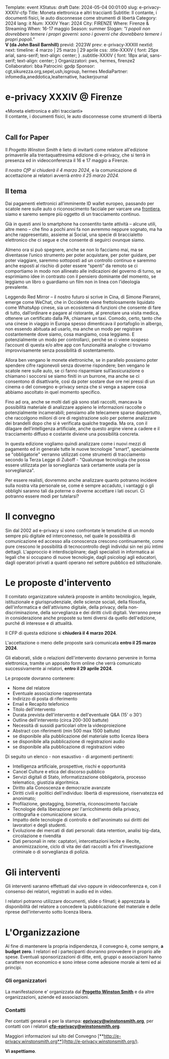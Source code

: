 Template: event
XStatus: draft
Date: 2024-05-04 00:01:00
slug: e-privacy-XXXIV-cfp
Title: Moneta elettronica e altri traccianti
Subtitle: Il contante, i documenti fisici, le auto disconnesse come strumenti di libertà
Category: 2024
lang: it
Num: XXXIV
Year: 2024
City: FIRENZE
Where: Firenze & Streaming
When: 16-17 maggio
Season: summer
Slogan: <i>"I popoli non dovrebbero temere i propri governi: sono i governi che dovrebbero temere i propri popoli."</i><br/><b>V (da John Basil Barnhill)</b>
previd: 2023W
prev: e-privacy-XXXIII
nextid:
next:
timeline: 4 marzo | 25 marzo | 29 aprile
css: .title-XXXIV { font: 25px arial, sans-serif; text-align: center; }   .subtitle-XXXIV { font: 18px arial, sans-serif; text-align: center; } 
Organizzatori: pws, hermes, firenze2
Collaboratori: bba 
Patrocini: gpdp 
Sponsor: cgt,sikurezza.org,sepel,ush,isgroup, hermes
MediaPartner: infomedia,aneddotica,lealternative, hackerjournal


e-privacy XXXIV @ Firenze
===============================

<div class="title-XXXIV">«Moneta elettronica e altri traccianti»</div>

<div class="subtitle-XXXIV">Il contante, i documenti fisici, le auto disconnesse come strumenti di libertà</div>

<br>

<!-- b class="avviso">Attenzione: Il CFP di questa edizione si è chiuso il 10 maggio.</b -->
<!-- b class="avviso">Attenzione:</b> Questa edizione di e-privacy sarà a numero chiuso. 
Per iscriversi in lista d'attesa per l'accesso compilare questo <a href="/iscrizione-lista-dattesa-eprivacy.html">form</a>. Grazie. -->

Call for Paper
--------------

Il *Progetto Winston Smith* è lieto di invitarti come relatore all'edizione
primaverile alla trentaquattresima edizione di e-privacy, che si terrà in
presenza ed in videoconferenza il 16 e 17 maggio a Firenze.

*Il nostro CfP si chiuderà il 4 marzo 2024*, e la comunicazione di
accettazione ai relatori avverrà *entro il 25 marzo 2024.*

Il tema
-------

Dai pagamenti elettronici all’imminente ID wallet europeo, passando per scatole nere sulle auto o riconoscimento facciale per varcare una [frontiera](https://www.quotidiano.net/esteri/gran-bretagna-niente-passaporto-kzdxtfni), siamo e saremo sempre più oggetto di un tracciamento continuo.

Già in questi anni lo smartphone ha consentito tante attività – alcune utili, altre meno – che fino a pochi anni fa non avremmo neppure sognato, ma ha anche rappresentato, assieme ai Social, una specie di braccialetto elettronico che ci segue e che consente di seguirci ovunque siamo.

Almeno ora si può spegnere, anche se non lo facciamo mai, ma se diventasse l’unico strumento per poter acquistare, per poter guidare, per poter viaggiare, saremmo sottoposti ad un controllo continuo e saremmo anche esposti al rischio di poter essere “spenti” da remoto se ci comportiamo in modo non allineato alle indicazioni del governo di turno, se esprimiamo idee in contrasto con il pensiero dominante del momento, se leggiamo un libro o guardiamo un film non in linea con l’ideologia prevalente.

Leggendo Red Mirror – il nostro futuro si scrive in Cina, di Simone Pieranni, emerge come WeChat, che in Occidente viene frettolosamente liquidato come WhatsApp cinese, sia un ecosistema di funzioni che consente di fare di tutto, dall’ordinare e pagare al ristorante, al prenotare una visita medica, ottenere un certificato dalla PA, chiamare un taxi. Comodo, certo, tanto che una cinese in viaggio in Europa spesso dimenticava il portafoglio in albergo, non essendo abituata ad usarlo, ma anche un modo per registrare costantemente dove siamo, cosa mangiamo, cosa leggiamo. E potenzialmente un modo per controllarci, perché se ci viene sospeso l’account di questa e/o altre app con funzionalità analoghe ci troviamo improvvisamente senza possibilità di sostentamento.

Allora ben vengano le monete elettroniche, se in parallelo possiamo poter spendere cifre ragionevoli senza doverne rispondere; ben vengano le scatole nere sulle auto, se ci fanno risparmiare sull’assicurazione o chiamano i soccorsi se siamo finiti in un burrone, ma anche se ci consentono di disattivarle, così da poter sostare due ore nei pressi di un cinema o del convegno e-privacy senza che si venga a sapere cosa abbiamo ascoltato in quel momento specifico.

Fino ad ora, anche se molti dati già sono stati raccolti, mancava la possibilità materiale di analizzare appieno le informazioni raccolte o potenzialmente incamerabili; pensiamo alle telecamere sparse dappertutto, che raccolgono milioni di ore di registrazione solo per poterne analizzare dei brandelli dopo che si è verificata qualche tragedia. Ma ora, con il dilagare dell’intelligenza artificiale, anche questo argine viene a cadere e il tracciamento diffuso e costante diviene una possibilità concreta. 

In questa edizione vogliamo quindi analizzare come i nuovi mezzi di pagamento  ed in generale tutte le nuove tecnologie "smart", specialmente se "obbligatorie" verranno utilizzati come strumenti di tracciamento secondo la Terza Legge di Zuboff - "Qualunque tecnologia che possa essere utilizzata per la sorveglianza sarà certamente usata per la sorveglianza".

Per essere realisti, dovremmo anche analizzare quanto potranno incidere sulla nostra vita personale se, come è sempre accaduto, i vantaggi o gli obblighi saranno tali da poterne o doverne accettare i lati oscuri. Ci potranno essere modi per tutelarsi?
 

Il convegno
===========

Sin dal 2002 ad e-privacy si sono confrontate le tematiche di un mondo
sempre più digitale ed interconnesso, nel quale le possibilità di
comunicazione ed accesso alla conoscenza crescono continuamente, come
pure crescono le possibilità di tecnocontrollo degli individui sin nei
più intimi dettagli. L'approccio è interdisciplinare; dagli specialisti
in informatica ai legali che si occupano di nuove tecnologie, dagli
psicologi agli educatori, dagli operatori privati a quanti operano nel
settore pubblico ed istituzionale.

Le proposte d'intervento
=========================

Il comitato organizzatore valuterà proposte in ambito tecnologico,
legale, istituzionale e giurisprudenziale, delle scienze sociali, della
filosofia, dell'informatica e dell'attivismo digitale, della privacy,
della non-discriminazione, della sorveglianza e dei diritti civili
digitali. Verranno prese in considerazione anche proposte su temi
diversi da quello dell'edizione, purché di interesse e di attualità.

Il CFP di questa edizione si **chiuderà il 4 marzo 2024**.

L'accettazione o meno delle proposte sarà comunicata **entro il 25 marzo 2024**.

Gli elaborati, slide o relazioni dell'intervento dovranno pervenire in
forma elettronica, tramite un apposito form online che verrà comunicato successivamente ai relatori, **entro il 29 aprile 2024**.

<!-- **La proposta deve essere presentata usando questo [form](/e-privacy-XXXIV-proposta.html).** -->

Le proposte dovranno contenere:

-   Nome del relatore
-   Eventuale associazione rappresentata
-   Indirizzo di posta di riferimento
-   Email e Recapito telefonico
-   Titolo dell'intervento
-   Durata prevista dell'intervento e dell'eventuale Q&A (15' o 30')
-   Outline dell'intervento (circa 200-300 battute)
-   Necessità di sussidi particolari oltre la videoproiezione
-   Abstract con riferimenti (min 500 max 1500 battute)
-   se disponibile alla pubblicazione del materiale sotto licenza libera
-   se disponibile alla pubblicazione di registrazioni audio
-   se disponibile alla pubblicazione di registrazioni video

Di seguito un elenco - non esaustivo - di argomenti pertinenti:

-   Intelligenza artificiale, prospettive, rischi e opportunità
-   Cancel Culture e etica del discorso pubblico
-   Servizi digitali di Stato, informatizzazione obbligatoria, processo
    telematico, giustizia algoritmica.
-   Diritto alla Conoscenza e democrazie avanzate
-   Diritti civili e politici dell'individuo: libertà di espressione,
    riservatezza ed anonimato;
-   Profilazione, geotagging, biometria, riconoscimento facciale
-   Tecnologie della liberazione per l'arricchimento della privacy,
    crittografia e comunicazione sicura.
-   Impatto delle tecnologie di controllo e dell'anonimato sui diritti
    dei lavoratori e degli studenti.
-   Evoluzione dei mercati di dati personali: data retention, analisi
    big-data, circolazione e rivendita
-   Dati personali in rete: captatori, intercettazioni lecite e
    illecite, anonimizzazione, ciclo di vita dei dati raccolti a fini
    d'investigazione criminale o di sorveglianza di polizia.

Gli interventi
==============

Gli interventi saranno effettuati dal vivo oppure in videoconferenza e,
con il consenso dei relatori, registrati in audio ed in video.

I relatori potranno utilizzare documenti, slide o filmati; è apprezzata
la disponibilità del relatore a concedere la pubblicazione del materiale
e delle riprese dell'intervento sotto licenza libera.

L'Organizzazione
=================

Al fine di mantenere la propria indipendenza, il convegno è, come
sempre, **a budget zero**. I relatori ed i partecipanti dovranno
provvedere in proprio alle spese. Eventuali sponsorizzazioni di ditte,
enti, gruppi o associazioni hanno carattere non economico e sono intese
come adesione morale ai temi ed ai principi.

### Gli organizzatori

La manifestazione e' organizzata dal [**Progetto Winston Smith**](http://pws.winstonsmith.org/)
 e da altre organizzazioni, aziende ed associazioni.

### Contatti

Per contatti generali e per la stampa:
[**eprivacy@winstonsmith.org**](mailto:eprivacy@winstonsmith.org), per
contatti con i relatori
[**cfp-eprivacy@winstonsmith.org**](mailto:cfp-eprivacy@winstonsmith.org).

Maggiori informazioni sul sito del Convegno
[**http://e-privacy.winstonsmith.org**](http://e-privacy.winstonsmith.org/).

**Vi aspettiamo**.
